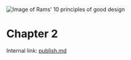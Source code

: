 ![Image of Rams' 10 principles of good design](rams.jpg)

# Chapter 2


Internal link: [publish.md](/pages/chapter-1.md)